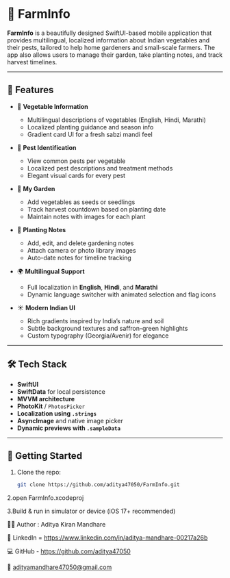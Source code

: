 # 🌾 FarmInfo

**FarmInfo** is a beautifully designed SwiftUI-based mobile application that provides multilingual, localized information about Indian vegetables and their pests, tailored to help home gardeners and small-scale farmers. The app also allows users to manage their garden, take planting notes, and track harvest timelines.

---

## 🧠 Features

- 🥦 **Vegetable Information**
  - Multilingual descriptions of vegetables (English, Hindi, Marathi)
  - Localized planting guidance and season info
  - Gradient card UI for a fresh sabzi mandi feel

- 🐛 **Pest Identification**
  - View common pests per vegetable
  - Localized pest descriptions and treatment methods
  - Elegant visual cards for every pest

- 🌱 **My Garden**
  - Add vegetables as seeds or seedlings
  - Track harvest countdown based on planting date
  - Maintain notes with images for each plant

- 📝 **Planting Notes**
  - Add, edit, and delete gardening notes
  - Attach camera or photo library images
  - Auto-date notes for timeline tracking

- 🌍 **Multilingual Support**
  - Full localization in **English**, **Hindi**, and **Marathi**
  - Dynamic language switcher with animated selection and flag icons

- ☀️ **Modern Indian UI**
  - Rich gradients inspired by India’s nature and soil
  - Subtle background textures and saffron-green highlights
  - Custom typography (Georgia/Avenir) for elegance

---

## 🛠️ Tech Stack

- **SwiftUI**
- **SwiftData** for local persistence
- **MVVM architecture**
- **PhotoKit** / `PhotosPicker`
- **Localization using `.strings`**
- **AsyncImage** and native image picker
- **Dynamic previews with `.sampleData`**

---

## 🚀 Getting Started

1. Clone the repo:
   ```bash
   git clone https://github.com/aditya47050/FarmInfo.git

2.open FarmInfo.xcodeproj

3.Build & run in simulator or device (iOS 17+ recommended)

🙋‍♂️ Author :
Aditya Kiran Mandhare

💼 LinkedIn = https://www.linkedin.com/in/aditya-mandhare-00217a26b

💻 GitHub - https://github.com/aditya47050

📧 adityamandhare47050@gmail.com


